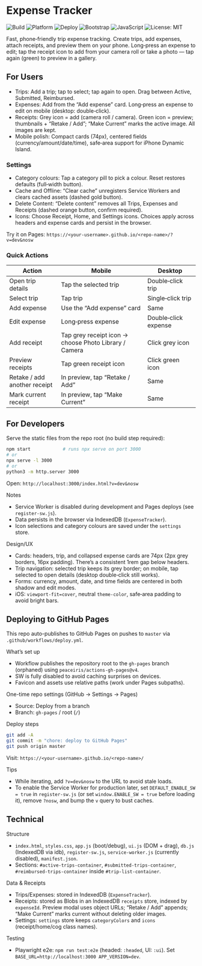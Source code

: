 # Expense Tracker

![Build](https://img.shields.io/badge/Build-Passing-22c55e?style=for-the-badge)
![Platform](https://img.shields.io/badge/Device-📱%20Mobile%20Optimized-0ea5e9?style=for-the-badge)
![Deploy](https://img.shields.io/badge/Hosted-GitHub%20Pages-8b5cf6?style=for-the-badge)
![Bootstrap](https://img.shields.io/badge/Bootstrap-5-7952b3?style=for-the-badge&logo=bootstrap&logoColor=white)
![JavaScript](https://img.shields.io/badge/Vanilla%20JS-ffb000?style=for-the-badge&logo=javascript&logoColor=black)
![License: MIT](https://img.shields.io/badge/License-MIT-f59e0b?style=for-the-badge)

Fast, phone‑friendly trip expense tracking. Create trips, add expenses, attach receipts, and preview them on your phone. Long‑press an expense to edit; tap the receipt icon to add from your camera roll or take a photo — tap again (green) to preview in a gallery.

## For Users

- Trips: Add a trip; tap to select; tap again to open. Drag between Active, Submitted, Reimbursed.
- Expenses: Add from the “Add expense” card. Long‑press an expense to edit on mobile (desktop: double‑click).
- Receipts: Grey icon = add (camera roll / camera). Green icon = preview; thumbnails + “Retake / Add”; “Make Current” marks the active image. All images are kept.
- Mobile polish: Compact cards (74px), centered fields (currency/amount/date/time), safe‑area support for iPhone Dynamic Island.

### Settings
- Category colours: Tap a category pill to pick a colour. Reset restores defaults (full‑width button).
- Cache and Offline: “Clear cache” unregisters Service Workers and clears cached assets (dashed gold button).
- Delete Content: “Delete content” removes all Trips, Expenses and Receipts (dashed orange button, confirm required).
- Icons: Choose Receipt, Home, and Settings icons. Choices apply across headers and expense cards and persist in the browser.

Try it on Pages: `https://<your-username>.github.io/<repo-name>/?v=dev&nosw`

### Quick Actions

| Action | Mobile | Desktop |
| --- | --- | --- |
| Open trip details | Tap the selected trip | Double‑click trip |
| Select trip | Tap trip | Single‑click trip |
| Add expense | Use the “Add expense” card | Same |
| Edit expense | Long‑press expense | Double‑click expense |
| Add receipt | Tap grey receipt icon → choose Photo Library / Camera | Click grey icon |
| Preview receipts | Tap green receipt icon | Click green icon |
| Retake / add another receipt | In preview, tap “Retake / Add” | Same |
| Mark current receipt | In preview, tap “Make Current” | Same |

## For Developers

Serve the static files from the repo root (no build step required):

```bash
npm start            # runs npx serve on port 3000
# or
npx serve -l 3000
# or
python3 -m http.server 3000
```

Open: `http://localhost:3000/index.html?v=dev&nosw`

Notes
- Service Worker is disabled during development and Pages deploys (see `register-sw.js`).
- Data persists in the browser via IndexedDB (`ExpenseTracker`).
 - Icon selections and category colours are saved under the `settings` store.

Design/UX
- Cards: headers, trip, and collapsed expense cards are 74px (2px grey borders, 16px padding). There’s a consistent 1rem gap below headers.
- Trip navigation: selected trip keeps its grey border; on mobile, tap selected to open details (desktop double‑click still works).
- Forms: currency, amount, date, and time fields are centered in both shadow and edit modes.
- iOS: `viewport-fit=cover`, neutral `theme-color`, safe‑area padding to avoid bright bars.

## Deploying to GitHub Pages

This repo auto-publishes to GitHub Pages on pushes to `master` via `.github/workflows/deploy.yml`.

What’s set up
- Workflow publishes the repository root to the `gh-pages` branch (orphaned) using `peaceiris/actions-gh-pages@v4`.
- SW is fully disabled to avoid caching surprises on devices.
- Favicon and assets use relative paths (work under Pages subpaths).

One-time repo settings (GitHub → Settings → Pages)
- Source: Deploy from a branch
- Branch: `gh-pages` / root (`/`)

Deploy steps
```bash
git add -A
git commit -m "chore: deploy to GitHub Pages"
git push origin master
```

Visit: `https://<your-username>.github.io/<repo-name>/`

Tips
- While iterating, add `?v=dev&nosw` to the URL to avoid stale loads.
- To enable the Service Worker for production later, set `DEFAULT_ENABLE_SW = true` in `register-sw.js` (or set `window.ENABLE_SW = true` before loading it), remove `?nosw`, and bump the `v` query to bust caches.

## Technical

Structure
- `index.html`, `styles.css`, `app.js` (boot/debug), `ui.js` (DOM + drag), `db.js` (IndexedDB via idb), `register-sw.js`, `service-worker.js` (currently disabled), `manifest.json`.
- Sections: `#active-trips-container`, `#submitted-trips-container`, `#reimbursed-trips-container` inside `#trip-list-container`.

Data & Receipts
- Trips/Expenses: stored in IndexedDB (`ExpenseTracker`).
- Receipts: stored as Blobs in an IndexedDB `receipts` store, indexed by `expenseId`. Preview modal uses object URLs; “Retake / Add” appends; “Make Current” marks current without deleting older images.
 - Settings: `settings` store keeps `categoryColors` and `icons` (receipt/home/cog class names).

Testing
- Playwright e2e: `npm run test:e2e` (headed: `:headed`, UI: `:ui`). Set `BASE_URL=http://localhost:3000 APP_VERSION=dev`.
